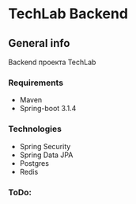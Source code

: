 # TechLab Backend

## General info
Backend проекта TechLab 

### Requirements
* Maven
* Spring-boot 3.1.4

### Technologies
* Spring Security
* Spring Data JPA
* Postgres
* Redis

### ToDo:


